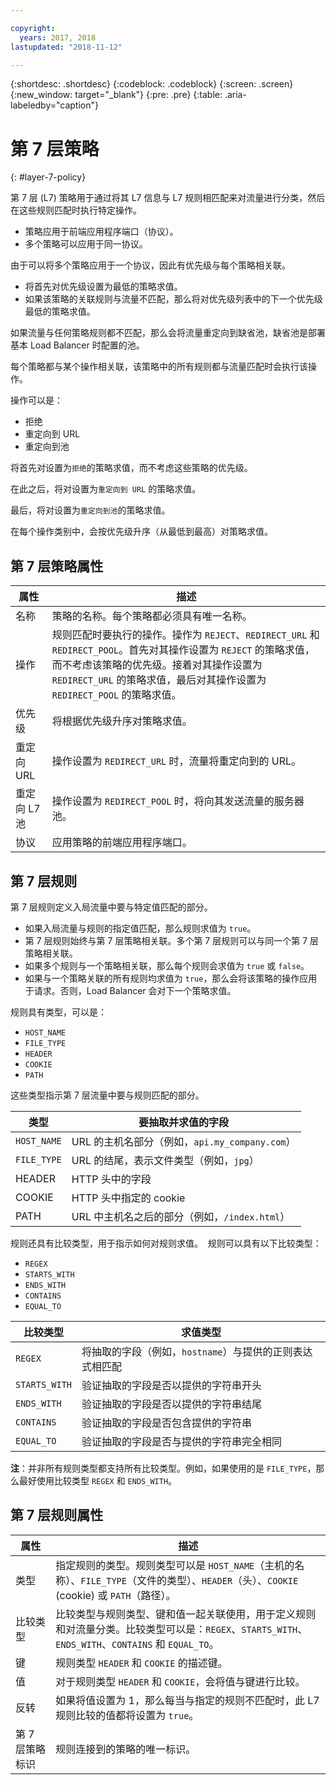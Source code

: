 ```yaml
---

copyright:
  years: 2017, 2018
lastupdated: "2018-11-12"

---
```


{:shortdesc: .shortdesc}
{:codeblock: .codeblock}
{:screen: .screen}
{:new_window: target="_blank"}
{:pre: .pre}
{:table: .aria-labeledby="caption"}

# 第 7 层策略
{: #layer-7-policy}

第 7 层 (L7) 策略用于通过将其 L7 信息与 L7 规则相匹配来对流量进行分类，然后在这些规则匹配时执行特定操作。 

* 策略应用于前端应用程序端口（协议）。 
* 多个策略可以应用于同一协议。

由于可以将多个策略应用于一个协议，因此有优先级与每个策略相关联。 

* 将首先对优先级设置为最低的策略求值。 
* 如果该策略的关联规则与流量不匹配，那么将对优先级列表中的下一个优先级最低的策略求值。 

如果流量与任何策略规则都不匹配，那么会将流量重定向到缺省池，缺省池是部署基本 Load Balancer 时配置的池。

每个策略都与某个操作相关联，该策略中的所有规则都与流量匹配时会执行该操作。

操作可以是：

- 拒绝 
- 重定向到 URL
- 重定向到池 

将首先对设置为`拒绝`的策略求值，而不考虑这些策略的优先级。

在此之后，将对设置为`重定向到 URL` 的策略求值。

最后，将对设置为`重定向到池`的策略求值。

在每个操作类别中，会按优先级升序（从最低到最高）对策略求值。

## 第 7 层策略属性

属性|描述 
------------- | -------------
名称 |策略的名称。每个策略都必须具有唯一名称。
操作|规则匹配时要执行的操作。操作为 `REJECT`、`REDIRECT_URL` 和 `REDIRECT_POOL`。首先对其操作设置为 `REJECT` 的策略求值，而不考虑该策略的优先级。接着对其操作设置为 `REDIRECT_URL` 的策略求值，最后对其操作设置为 `REDIRECT_POOL` 的策略求值。
优先级|将根据优先级升序对策略求值。
重定向 URL|操作设置为 `REDIRECT_URL` 时，流量将重定向到的 URL。
重定向 L7 池|操作设置为 `REDIRECT_POOL` 时，将向其发送流量的服务器池。
协议|应用策略的前端应用程序端口。

## 第 7 层规则
第 7 层规则定义入局流量中要与特定值匹配的部分。

* 如果入局流量与规则的指定值匹配，那么规则求值为 `true`。
* 第 7 层规则始终与第 7 层策略相关联。多个第 7 层规则可以与同一个第 7 层策略相关联。
* 如果多个规则与一个策略相关联，那么每个规则会求值为 `true` 或 `false`。 
* 如果与一个策略关联的所有规则均求值为 `true`，那么会将该策略的操作应用于请求。否则，Load Balancer 会对下一个策略求值。

规则具有类型，可以是： 

* `HOST_NAME`
* `FILE_TYPE`
* `HEADER`
* `COOKIE`
* `PATH`

这些类型指示第 7 层流量中要与规则匹配的部分。

类型|要抽取并求值的字段
----------| -----------------------
`HOST_NAME`|URL 的主机名部分（例如，`api.my_company.com`）
`FILE_TYPE`|URL 的结尾，表示文件类型（例如，`jpg`）
HEADER|HTTP 头中的字段
COOKIE|HTTP 头中指定的 cookie
PATH|URL 中主机名之后的部分（例如，`/index.html`）

规则还具有比较类型，用于指示如何对规则求值。 
规则可以具有以下比较类型： 

* `REGEX`
* `STARTS_WITH`
* `ENDS_WITH`
* `CONTAINS`
* `EQUAL_TO`

比较类型|求值类型
----------------|---------------------
`REGEX`|将抽取的字段（例如，`hostname`）与提供的正则表达式相匹配
`STARTS_WITH`|验证抽取的字段是否以提供的字符串开头
`ENDS_WITH`|验证抽取的字段是否以提供的字符串结尾
`CONTAINS`|验证抽取的字段是否包含提供的字符串
`EQUAL_TO`|验证抽取的字段是否与提供的字符串完全相同

**注**：并非所有规则类型都支持所有比较类型。例如，如果使用的是 `FILE_TYPE`，那么最好使用比较类型 `REGEX` 和 `ENDS_WITH`。

## 第 7 层规则属性

属性|描述 
------------- | -------------
类型|指定规则的类型。规则类型可以是 `HOST_NAME`（主机的名称）、`FILE_TYPE`（文件的类型）、`HEADER`（头）、`COOKIE` (cookie) 或 `PATH`（路径）。
比较类型|比较类型与规则类型、键和值一起关联使用，用于定义规则和对流量分类。比较类型可以是：`REGEX`、`STARTS_WITH`、`ENDS_WITH`、`CONTAINS` 和 `EQUAL_TO`。
键|规则类型 `HEADER` 和 `COOKIE` 的描述键。
值|对于规则类型 `HEADER` 和 `COOKIE`，会将值与键进行比较。
反转|如果将值设置为 1，那么每当与指定的规则不匹配时，此 L7 规则比较的值都将设置为 `true`。
第 7 层策略标识|规则连接到的策略的唯一标识。
